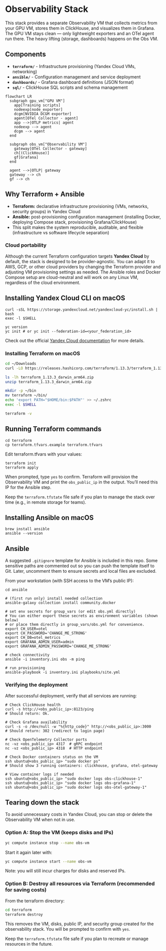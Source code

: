 # Observability Stack

This stack provides a separate Observability VM that collects metrics from your GPU VM,
stores them in ClickHouse, and visualizes them in Grafana. The GPU VM stays clean —
only lightweight exporters and an OTel agent run there. The heavy lifting (storage,
dashboards) happens on the Obs VM.

## Components

- **`terraform/`** - Infrastructure provisioning (Yandex Cloud VMs, networking)
- **`ansible/`** - Configuration management and service deployment
- **`dashboards/`** - Grafana dashboard definitions (JSON format)
- **`sql/`** - ClickHouse SQL scripts and schema management

```mermaid
flowchart LR
  subgraph gpu_vm["GPU VM"]
    app[Training scripts]
    nodeexp[node_exporter]
    dcgm[NVIDIA DCGM exporter]
    agent[OTel Collector - agent]
    app -->|OTLP metrics| agent
    nodeexp --> agent
    dcgm --> agent
  end

  subgraph obs_vm["Observability VM"]
    gateway[OTel Collector - gateway]
    ch[(ClickHouse)]
    gf[Grafana]
  end

  agent -->|OTLP| gateway
  gateway --> ch
  gf --> ch
```

## Why Terraform + Ansible

- **Terraform:** declarative infrastructure provisioning (VMs, networks, security groups) in Yandex Cloud
- **Ansible:** post-provisioning configuration management (installing Docker, deploying Compose stack, provisioning Grafana/ClickHouse)
- This split makes the system reproducible, auditable, and flexible (infrastructure vs software lifecycle separation)

### Cloud portability

Although the current Terraform configuration targets **Yandex Cloud** by default, the stack is designed
to be provider-agnostic. You can adapt it to AWS, GCP, or other cloud providers by changing the Terraform provider
and adjusting VM provisioning settings as needed. The Ansible roles and Docker Compose setup are cloud-neutral and
will work on any Linux VM, regardless of the cloud environment.

## Installing Yandex Cloud CLI on macOS

```shell
curl -sSL https://storage.yandexcloud.net/yandexcloud-yc/install.sh | bash
exec -l $SHELL

yc version
yc init # or yc init --federation-id=<your_federation_id>
```

Check out the official [Yandex Cloud documentation](https://yandex.cloud/en/docs/cli/quickstart#initialize) for more details.

### Installing Terraform on macOS

```bash
cd ~/Downloads
curl -LO https://releases.hashicorp.com/terraform/1.13.3/terraform_1.13.3_darwin_arm64.zip

ls -lh terraform_1.13.3_darwin_arm64.zip
unzip terraform_1.13.3_darwin_arm64.zip

mkdir -p ~/bin
mv terraform ~/bin/
echo 'export PATH="$HOME/bin:$PATH"' >> ~/.zshrc
exec -l $SHELL

terraform -v
```

## Running Terraform commands

```shell
cd terraform
cp terraform.tfvars.example terraform.tfvars
```

Edit terraform.tfvars with your values:

```shell
terraform init
terraform apply
```

When prompted, type `yes` to confirm. Terraform will provision the Observability VM and print
the `obs_public_ip` in the output. You’ll need this IP for the Ansible step.

Keep the `terraform.tfstate` file safe if you plan to manage the stack over time (e.g., in remote storage for teams).

## Installing Ansible on macOS

```shell
brew install ansible
ansible --version
```

## Ansible

A suggested `.gitignore` template for Ansible is included in this repo.
Some sensitive paths are commented out so you can push the template itself to Git.
Later, uncomment them to ensure secrets and local files are excluded.

From your workstation (with SSH access to the VM’s public IP):

```shell
cd ansible

# (first run only) install needed collection
ansible-galaxy collection install community.docker

# set env secrets for group_vars (or edit obs.yml directly)
# You can either export these secrets as environment variables (shown below)
# or place them directly in group_vars/obs.yml for convenience.
export CH_USER=otel
export CH_PASSWORD='CHANGE_ME_STRONG'
export CH_DB=otel_metrics
export GRAFANA_ADMIN_USER=admin
export GRAFANA_ADMIN_PASSWORD='CHANGE_ME_STRONG'

# check connectivity
ansible -i inventory.ini obs -m ping

# run provisioning
ansible-playbook -i inventory.ini playbooks/site.yml
```

### Verifying the deployment

After successful deployment, verify that all services are running:

```shell
# Check ClickHouse health
curl -s http://<obs_public_ip>:8123/ping
# Should return: Ok.

# Check Grafana availability
curl -s -o /dev/null -w "%{http_code}" http://<obs_public_ip>:3000
# Should return: 302 (redirect to login page)

# Check OpenTelemetry Collector ports
nc -vz <obs_public_ip> 4317  # gRPC endpoint
nc -vz <obs_public_ip> 4318  # HTTP endpoint

# Check Docker containers status on the VM
ssh ubuntu@<obs_public_ip> "sudo docker ps"
# Should show 3 running containers: clickhouse, grafana, otel-gateway

# View container logs if needed
ssh ubuntu@<obs_public_ip> "sudo docker logs obs-clickhouse-1"
ssh ubuntu@<obs_public_ip> "sudo docker logs obs-grafana-1"
ssh ubuntu@<obs_public_ip> "sudo docker logs obs-otel-gateway-1"
```

## Tearing down the stack

To avoid unnecessary costs in Yandex Cloud, you can stop or delete the Observability VM when not in use.

### Option A: Stop the VM (keeps disks and IPs)

```bash
yc compute instance stop --name obs-vm
```

Start it again later with:

```bash
yc compute instance start --name obs-vm
```

Note: you will still incur charges for disks and reserved IPs.

### Option B: Destroy all resources via Terraform (recommended for saving costs)

From the terraform directory:

```bash
cd terraform
terraform destroy
```

This removes the VM, disks, public IP, and security group created for the observability stack.
You will be prompted to confirm with `yes`.

Keep the `terraform.tfstate` file safe if you plan to recreate or manage resources in the future.
